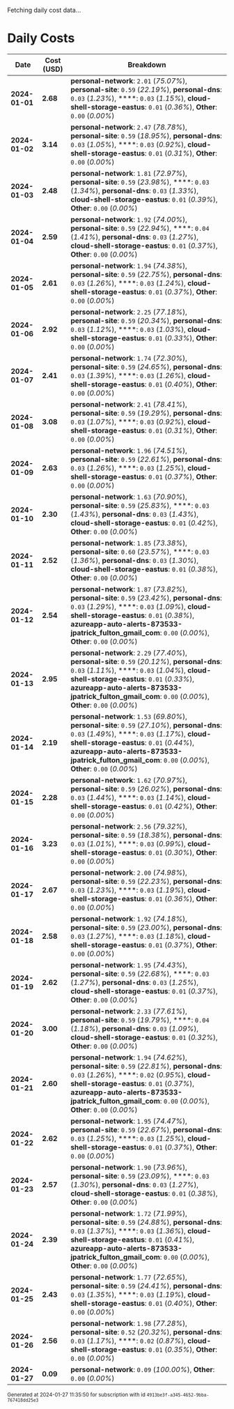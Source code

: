 Fetching daily cost data...
# Daily Costs

| Date | Cost (USD) | Breakdown |
|------|----------------|-----------|
| **2024-01-01** | **2.68** | **personal-network**: `2.01` (_75.07%_), **personal-site**: `0.59` (_22.19%_), **personal-dns**: `0.03` (_1.23%_), ****: `0.03` (_1.15%_), **cloud-shell-storage-eastus**: `0.01` (_0.36%_), **Other**: `0.00` (_0.00%_) |
| **2024-01-02** | **3.14** | **personal-network**: `2.47` (_78.78%_), **personal-site**: `0.59` (_18.95%_), **personal-dns**: `0.03` (_1.05%_), ****: `0.03` (_0.92%_), **cloud-shell-storage-eastus**: `0.01` (_0.31%_), **Other**: `0.00` (_0.00%_) |
| **2024-01-03** | **2.48** | **personal-network**: `1.81` (_72.97%_), **personal-site**: `0.59` (_23.98%_), ****: `0.03` (_1.34%_), **personal-dns**: `0.03` (_1.33%_), **cloud-shell-storage-eastus**: `0.01` (_0.39%_), **Other**: `0.00` (_0.00%_) |
| **2024-01-04** | **2.59** | **personal-network**: `1.92` (_74.00%_), **personal-site**: `0.59` (_22.94%_), ****: `0.04` (_1.41%_), **personal-dns**: `0.03` (_1.27%_), **cloud-shell-storage-eastus**: `0.01` (_0.37%_), **Other**: `0.00` (_0.00%_) |
| **2024-01-05** | **2.61** | **personal-network**: `1.94` (_74.38%_), **personal-site**: `0.59` (_22.75%_), **personal-dns**: `0.03` (_1.26%_), ****: `0.03` (_1.24%_), **cloud-shell-storage-eastus**: `0.01` (_0.37%_), **Other**: `0.00` (_0.00%_) |
| **2024-01-06** | **2.92** | **personal-network**: `2.25` (_77.18%_), **personal-site**: `0.59` (_20.34%_), **personal-dns**: `0.03` (_1.12%_), ****: `0.03` (_1.03%_), **cloud-shell-storage-eastus**: `0.01` (_0.33%_), **Other**: `0.00` (_0.00%_) |
| **2024-01-07** | **2.41** | **personal-network**: `1.74` (_72.30%_), **personal-site**: `0.59` (_24.65%_), **personal-dns**: `0.03` (_1.39%_), ****: `0.03` (_1.26%_), **cloud-shell-storage-eastus**: `0.01` (_0.40%_), **Other**: `0.00` (_0.00%_) |
| **2024-01-08** | **3.08** | **personal-network**: `2.41` (_78.41%_), **personal-site**: `0.59` (_19.29%_), **personal-dns**: `0.03` (_1.07%_), ****: `0.03` (_0.92%_), **cloud-shell-storage-eastus**: `0.01` (_0.31%_), **Other**: `0.00` (_0.00%_) |
| **2024-01-09** | **2.63** | **personal-network**: `1.96` (_74.51%_), **personal-site**: `0.59` (_22.61%_), **personal-dns**: `0.03` (_1.26%_), ****: `0.03` (_1.25%_), **cloud-shell-storage-eastus**: `0.01` (_0.37%_), **Other**: `0.00` (_0.00%_) |
| **2024-01-10** | **2.30** | **personal-network**: `1.63` (_70.90%_), **personal-site**: `0.59` (_25.83%_), ****: `0.03` (_1.43%_), **personal-dns**: `0.03` (_1.43%_), **cloud-shell-storage-eastus**: `0.01` (_0.42%_), **Other**: `0.00` (_0.00%_) |
| **2024-01-11** | **2.52** | **personal-network**: `1.85` (_73.38%_), **personal-site**: `0.60` (_23.57%_), ****: `0.03` (_1.36%_), **personal-dns**: `0.03` (_1.30%_), **cloud-shell-storage-eastus**: `0.01` (_0.38%_), **Other**: `0.00` (_0.00%_) |
| **2024-01-12** | **2.54** | **personal-network**: `1.87` (_73.82%_), **personal-site**: `0.59` (_23.42%_), **personal-dns**: `0.03` (_1.29%_), ****: `0.03` (_1.09%_), **cloud-shell-storage-eastus**: `0.01` (_0.38%_), **azureapp-auto-alerts-873533-jpatrick_fulton_gmail_com**: `0.00` (_0.00%_), **Other**: `0.00` (_0.00%_) |
| **2024-01-13** | **2.95** | **personal-network**: `2.29` (_77.40%_), **personal-site**: `0.59` (_20.12%_), **personal-dns**: `0.03` (_1.11%_), ****: `0.03` (_1.04%_), **cloud-shell-storage-eastus**: `0.01` (_0.33%_), **azureapp-auto-alerts-873533-jpatrick_fulton_gmail_com**: `0.00` (_0.00%_), **Other**: `0.00` (_0.00%_) |
| **2024-01-14** | **2.19** | **personal-network**: `1.53` (_69.80%_), **personal-site**: `0.59` (_27.10%_), **personal-dns**: `0.03` (_1.49%_), ****: `0.03` (_1.17%_), **cloud-shell-storage-eastus**: `0.01` (_0.44%_), **azureapp-auto-alerts-873533-jpatrick_fulton_gmail_com**: `0.00` (_0.00%_), **Other**: `0.00` (_0.00%_) |
| **2024-01-15** | **2.28** | **personal-network**: `1.62` (_70.97%_), **personal-site**: `0.59` (_26.02%_), **personal-dns**: `0.03` (_1.44%_), ****: `0.03` (_1.14%_), **cloud-shell-storage-eastus**: `0.01` (_0.42%_), **Other**: `0.00` (_0.00%_) |
| **2024-01-16** | **3.23** | **personal-network**: `2.56` (_79.32%_), **personal-site**: `0.59` (_18.38%_), **personal-dns**: `0.03` (_1.01%_), ****: `0.03` (_0.99%_), **cloud-shell-storage-eastus**: `0.01` (_0.30%_), **Other**: `0.00` (_0.00%_) |
| **2024-01-17** | **2.67** | **personal-network**: `2.00` (_74.98%_), **personal-site**: `0.59` (_22.23%_), **personal-dns**: `0.03` (_1.23%_), ****: `0.03` (_1.19%_), **cloud-shell-storage-eastus**: `0.01` (_0.36%_), **Other**: `0.00` (_0.00%_) |
| **2024-01-18** | **2.58** | **personal-network**: `1.92` (_74.18%_), **personal-site**: `0.59` (_23.00%_), **personal-dns**: `0.03` (_1.27%_), ****: `0.03` (_1.18%_), **cloud-shell-storage-eastus**: `0.01` (_0.37%_), **Other**: `0.00` (_0.00%_) |
| **2024-01-19** | **2.62** | **personal-network**: `1.95` (_74.43%_), **personal-site**: `0.59` (_22.68%_), ****: `0.03` (_1.27%_), **personal-dns**: `0.03` (_1.25%_), **cloud-shell-storage-eastus**: `0.01` (_0.37%_), **Other**: `0.00` (_0.00%_) |
| **2024-01-20** | **3.00** | **personal-network**: `2.33` (_77.61%_), **personal-site**: `0.59` (_19.79%_), ****: `0.04` (_1.18%_), **personal-dns**: `0.03` (_1.09%_), **cloud-shell-storage-eastus**: `0.01` (_0.32%_), **Other**: `0.00` (_0.00%_) |
| **2024-01-21** | **2.60** | **personal-network**: `1.94` (_74.62%_), **personal-site**: `0.59` (_22.81%_), **personal-dns**: `0.03` (_1.26%_), ****: `0.02` (_0.95%_), **cloud-shell-storage-eastus**: `0.01` (_0.37%_), **azureapp-auto-alerts-873533-jpatrick_fulton_gmail_com**: `0.00` (_0.00%_), **Other**: `0.00` (_0.00%_) |
| **2024-01-22** | **2.62** | **personal-network**: `1.95` (_74.47%_), **personal-site**: `0.59` (_22.67%_), **personal-dns**: `0.03` (_1.25%_), ****: `0.03` (_1.25%_), **cloud-shell-storage-eastus**: `0.01` (_0.37%_), **Other**: `0.00` (_0.00%_) |
| **2024-01-23** | **2.57** | **personal-network**: `1.90` (_73.96%_), **personal-site**: `0.59` (_23.09%_), ****: `0.03` (_1.30%_), **personal-dns**: `0.03` (_1.27%_), **cloud-shell-storage-eastus**: `0.01` (_0.38%_), **Other**: `0.00` (_0.00%_) |
| **2024-01-24** | **2.39** | **personal-network**: `1.72` (_71.99%_), **personal-site**: `0.59` (_24.88%_), **personal-dns**: `0.03` (_1.37%_), ****: `0.03` (_1.36%_), **cloud-shell-storage-eastus**: `0.01` (_0.41%_), **azureapp-auto-alerts-873533-jpatrick_fulton_gmail_com**: `0.00` (_0.00%_), **Other**: `0.00` (_0.00%_) |
| **2024-01-25** | **2.43** | **personal-network**: `1.77` (_72.65%_), **personal-site**: `0.59` (_24.41%_), **personal-dns**: `0.03` (_1.35%_), ****: `0.03` (_1.19%_), **cloud-shell-storage-eastus**: `0.01` (_0.40%_), **Other**: `0.00` (_0.00%_) |
| **2024-01-26** | **2.56** | **personal-network**: `1.98` (_77.28%_), **personal-site**: `0.52` (_20.32%_), **personal-dns**: `0.03` (_1.17%_), ****: `0.02` (_0.87%_), **cloud-shell-storage-eastus**: `0.01` (_0.35%_), **Other**: `0.00` (_0.00%_) |
| **2024-01-27** | **0.09** | **personal-network**: `0.09` (_100.00%_), **Other**: `0.00` (_0.00%_) |


<sup>Generated at 2024-01-27 11:35:50 for subscription with id `4913be3f-a345-4652-9bba-767418dd25e3`</sup>
